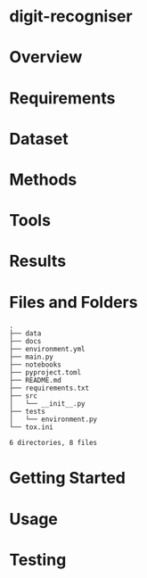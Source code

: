 # digit-recogniser
# Overview

# Requirements

# Dataset

# Methods

# Tools

# Results

# Files and Folders

```
.
├── data
├── docs
├── environment.yml
├── main.py
├── notebooks
├── pyproject.toml
├── README.md
├── requirements.txt
├── src
│   └── __init__.py
├── tests
│   └── environment.py
└── tox.ini

6 directories, 8 files
```
# Getting Started

# Usage

# Testing
